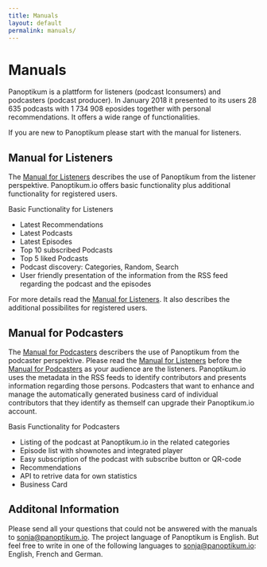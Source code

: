 ```yaml
---
title: Manuals
layout: default
permalink: manuals/
---
```


# Manuals

Panoptikum is a plattform for listeners (podcast lconsumers) and podcasters (podcast producer). In January 2018 it presented to its users 28 635 podcasts with 1 734 908 eposides together with personal recommendations. It offers a wide range of functionalities.

If you are new to Panoptikum please start with the manual for listeners.  

## Manual for Listeners

The [Manual for Listeners](/manuals/m1) describes the use of Panoptikum from the listener perspektive. Panoptikum.io offers basic functionality plus additional functionality for registered users.

Basic Functionality for Listeners
* Latest Recommendations
* Latest Podcasts
* Latest Episodes
* Top 10 subscribed Podcasts
* Top 5 liked Podcasts
* Podcast discovery: Categories, Random, Search
* User friendly presentation of the information from the RSS feed regarding the podcast and the episodes

For more details read the [Manual for Listeners](/manuals/m1). It also describes the additional possibilites for registered users.

## Manual for Podcasters

The [Manual for Podcasters](/manuals/m2) describers the use of Panoptikum from the podcaster perspektive. Please read the [Manual for Listeners](/manuals/m1) before the [Manual for Podcasters](/manuals/m2) as your audience are the listeners. Panoptikum.io uses the metadata in the RSS feeds to identify contributors and presents information regarding those persons. Podcasters that want to enhance and manage the automatically generated business card of individual contributors that they identify as themself can upgrade their Panoptikum.io account.

Basis Functionality for Podcasters
* Listing of the podcast at Panoptikum.io in the related categories
* Episode list with shownotes and integrated player
* Easy subscription of the podcast with subscribe button or QR-code
* Recommendations
* API to retrive data for own statistics
* Business Card

## Additonal Information

Please send all your questions that could not be answered with the manuals to <sonja@panoptikum.io>. The project language of Panoptikum is English. But feel free to write in one of the following languages to <sonja@panoptikum.io>: English, French and German.
